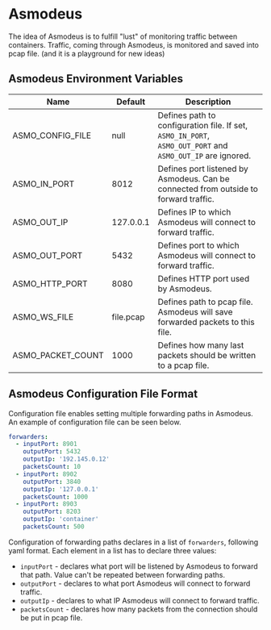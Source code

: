 # Asmodeus

The idea of Asmodeus is to fulfill "lust" of monitoring traffic between containers. Traffic, coming through Asmodeus, is monitored and saved into pcap file. (and it is a playground for new ideas)

## Asmodeus Environment Variables

Name | Default | Description |
--- | --- | --- |
ASMO_CONFIG_FILE | null | Defines path to configuration file. If set, `ASMO_IN_PORT`, `ASMO_OUT_PORT` and `ASMO_OUT_IP` are ignored.
ASMO_IN_PORT | 8012 | Defines port listened by Asmodeus. Can be connected from outside to forward traffic.
ASMO_OUT_IP | 127.0.0.1 | Defines IP to which Asmodeus will connect to forward traffic.
ASMO_OUT_PORT | 5432 | Defines port to which Asmodeus will connect to forward traffic.
ASMO_HTTP_PORT | 8080 | Defines HTTP port used by Asmodeus.
ASMO_WS_FILE | file.pcap | Defines path to pcap file. Asmodeus will save forwarded packets to this file.
ASMO_PACKET_COUNT | 1000 | Defines how many last packets should be written to a pcap file.

## Asmodeus Configuration File Format

Configuration file enables setting multiple forwarding paths in Asmodeus. An example of configuration file can be seen below.

```yaml
forwarders:
  - inputPort: 8901
    outputPort: 5432
    outputIp: '192.145.0.12'
    packetsCount: 10
  - inputPort: 8902
    outputPort: 3840
    outputIp: '127.0.0.1'
    packetsCount: 1000
  - inputPort: 8903
    outputPort: 8203
    outputIp: 'container'
    packetsCount: 500
```

Configuration of forwarding paths declares in a list of `forwarders`, following yaml format. Each element in a list has to declare three values:
* `inputPort` - declares what port will be listened by Asmodeus to forward that path. Value can't be repeated between forwarding paths.
* `outputPort` - declares to what port Asmodeus will connect to forward traffic.
* `outputIp` - declares to what IP Asmodeus will connect to forward traffic.
* `packetsCount` - declares how many packets from the connection should be put in pcap file.